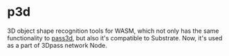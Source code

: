 # p3d
3D object shape recognition tools for WASM, which not only has the same functionality to [pass3d](https://github.com/3Dpass/pass3d), but also it's compatible to Substrate. Now, it's used as a part of 3Dpass network Node.
